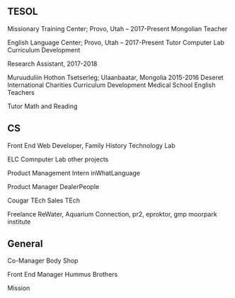 ## TESOL

Missionary Training Center; Provo, Utah – 2017-Present
Mongolian Teacher

English Language Center; Provo, Utah – 2017-Present
Tutor
Computer Lab
Curriculum Development

Research Assistant, 2017-2018

Muruuduliin Hothon Tsetserleg; Ulaanbaatar, Mongolia 2015-2016
Deseret International Charities
Curriculum Development
Medical School
English Teachers

Tutor
Math and Reading

## CS

Front End Web Developer, Family History Technology Lab

ELC 
Comnputer Lab
other projects

Product Management Intern inWhatLanguage

Product Manager DealerPeople

Cougar TEch Sales TEch

Freelance ReWater, Aquarium Connection, pr2, eproktor, gmp moorpark institute

## General

Co-Manager Body Shop

Front End Manager Hummus Brothers

Mission